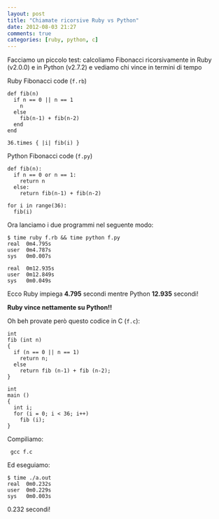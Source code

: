 ```yaml
---
layout: post
title: "Chiamate ricorsive Ruby vs Python"
date: 2012-08-03 21:27
comments: true
categories: [ruby, python, c]
---
```


Facciamo un piccolo test: calcoliamo Fibonacci ricorsivamente in Ruby (v2.0.0) e in Python (v2.7.2) e vediamo chi vince in termini di tempo

Ruby Fibonacci code (`f.rb`)


    def fib(n)
      if n == 0 || n == 1
        n
      else
        fib(n-1) + fib(n-2)
      end
    end
    
    36.times { |i| fib(i) }

Python Fibonacci code (`f.py`)

    def fib(n):
      if n == 0 or n == 1:
        return n
      else:
        return fib(n-1) + fib(n-2)
    
    for i in range(36):
      fib(i)

Ora lanciamo i due programmi nel seguente modo:

    $ time ruby f.rb && time python f.py
    real  0m4.795s
    user  0m4.787s
    sys   0m0.007s

    real  0m12.935s
    user  0m12.849s
    sys   0m0.049s

Ecco Ruby impiega **4.795** secondi mentre Python **12.935** secondi!

**Ruby vince nettamente su Python!!**

Oh beh provate però questo codice in C (`f.c`):

    int
    fib (int n)
    {
      if (n == 0 || n == 1)
        return n;
      else
        return fib (n-1) + fib (n-2);
    }

    int
    main ()
    {
      int i;
      for (i = 0; i < 36; i++)
        fib (i);
    }

Compiliamo:

     gcc f.c

Ed eseguiamo:

    $ time ./a.out
    real  0m0.232s
    user  0m0.229s
    sys   0m0.003s
    
0.232 secondi!